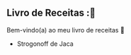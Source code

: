 ## Livro de Receitas ::bookmark_tabs:

Bem-vindo(a) ao meu livro de receitas :wave:

- Strogonoff de Jaca
